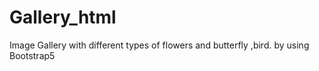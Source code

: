 # Gallery_html
Image Gallery with different types of flowers and butterfly ,bird. by using Bootstrap5
